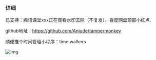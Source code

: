 ### 详细

已支持：腾讯课堂xxx正在观看水印去除（不复发）、百度网盘顶部小红点.



github地址：https://github.com/Anjude/tampermonkey

顺便推个时间管理小程序：time walkers

![img](https://gitee.com/anjude/public-resource/raw/md-img/20210711085246.png)